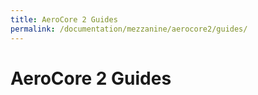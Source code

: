 ```yaml
---
title: AeroCore 2 Guides
permalink: /documentation/mezzanine/aerocore2/guides/
---
```

# AeroCore 2 Guides
